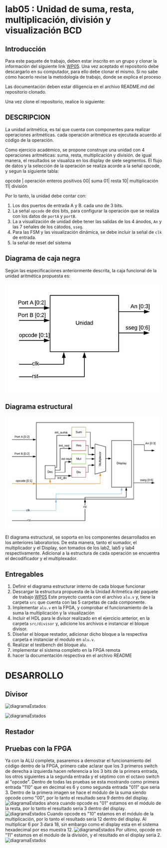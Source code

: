 # lab05 : Unidad de suma, resta, multiplicación, división y visualización BCD
## Introducción

Para este paquete de trabajo, deben estar inscrito en un grupo y clonar la información del siguiente link [WP05](https://classroom.github.com/g/dHrBou9a). Una vez aceptado el repositorio debe descargarlo en su computador, para ello debe clonar el mismo. Si no sabe cómo hacerlo revise la metodología de trabajo, donde se explica el proceso

Las documentación deben estar diligencia en el archivo README.md del repositorio clonado.

Una vez clone el repositorio, realice lo siguiente:


## DESCRIPCION
La unidad aritmética, es tal que cuenta con componentes para realizar operaciones aritméticas. cada operación aritmética es ejecutada acuerdo al código de la operación.

Como ejercicio académico, se propone construye una unidad con 4 operaciones aritméticas: suma, resta, multiplicación y división.  de igual manera, el resultados se visualiza en los display de siete segmentos. El flujo de datos y la selección de la operación se realiza acorde a la señal opcode, y segun la siguiente tabla:


opcode | operación  enteros positivos
00| suma
01| resta
10|  multiplicación
11| división

Por lo tanto, la unidad debe contar con:

1. Los dos puertos de entrada A y B. cada uno de  3 bits.
2. La señal `opcode` de dos bits, para configurar la operación que se realiza con los datos de `portA` y `portB`.
3. La a visualización de unidad debe tener las salidas de los 4 ánodos, `An`  y las 7 señales de los cátodos, `sseg`.
4. Para las FSM  y las visualización dinámica, se debe incluir la señal de `clk` de entrada.
5. la señal de reset del sistema

## Diagrama de caja negra

Según las especificaciones anteriormente descrita, la caja funcional de la unidad aritmética propuesta es:

![caja negra](https://github.com/Fabeltranm/SPARTAN6-ATMEGA-MAX5864/blob/master/lab/lab06_Unidad_aritmetica/doc/cajanegra.png)


## Diagrama estructural

![estructural](https://github.com/Fabeltranm/SPARTAN6-ATMEGA-MAX5864/blob/master/lab/lab06_Unidad_aritmetica/doc/diagraEstructural.png)

El diagrama estructural, se soporta en los componentes desarrollados en los anteriores laboratorios. De esta manera,  tanto el sumador, el multiplicador  y el Display, son tomados de los lab2, lab5 y lab4  respectivamente. Adicional a la estructura de cada operación se encuentra el decodificador  y el multiplexador.

## Entregables

1. Definir el diagrama estructurar interno de cada bloque funcionar
2. Descargar la estructura propuesta de la  Unidad Aritmética del paquete de trabajo [WP05](https://classroom.github.com/g/dHrBou9a) Este proyecto cuenta con el archivo `alu.v` y, tiene la carpeta `src` que cuenta con las 5 carpetas de cada componente.
3. Implementar `alu.v` en la FPGA, y  comprobar el funcionamiento  de la suma la multiplicación y la visualización
4. Incluir el  HDL para le divisor  realizado en el ejercicio anterior, en la carpeta `src/divisor`  y, adicione los archivos e instanciar el bloque divisor.
5. Diseñar el bloque restador, adicionar dicho bloque a la respectiva carpeta e instanciar el modulo en `alu.v`.
6. Realizar el testbench del bloque alu.
7. implementar el sistema completo en la FPGA remota
8. hacer la documentación respectiva en el archivo README


# DESARROLLO

## Divisor

![diagramaEstados](https://github.com/unal-edigital2/lab01-alu-grupo14/blob/master/fig/ESTADOSD.png)

![diagramaEstados](https://github.com/unal-edigital2/lab01-alu-grupo14/blob/master/fig/FLUJOD.png)
## Restador

## Pruebas con la FPGA
Ya con la ALU completa, pasaremos a demostrar el funcionamiento del código dentro de la FPGA, primero cabe aclarar que los 3 primeros switch de derecha a izquierda hacen referencia a los 3 bits de la primera entrada, los otros siguientes a la segunda entrada y el séptimo con el octavo switch al "opcode". Dentro de todas las pruebas se esta mostrando como primera entrada "110" que en decimal es 6 y como segunda entrada "011" que seria 3.
Dentro de la primera imagen se hace el módulo de la suma siendo opcode como "00", por lo tanto el resultado sera 9 dentro del display.
![diagramaEstados](https://github.com/unal-edigital2/lab01-alu-grupo14/blob/master/fig/suma.jpeg)
ahora cuando opcode es "01" estamos en el módulo de la resta, por lo tanto el resultado seria 3 dentro del display.
![diagramaEstados](https://github.com/unal-edigital2/lab01-alu-grupo14/blob/master/fig/resta.jpeg)
Cuando opcode es "10" estamos en el módulo de la multiplicación, por lo tanto el resultado seria 12 dentro del display. Al multiplicar 6 por 3 dará 18, sin embargo como el display esta en el sistema hexadecimal por eso muestra 12.
![diagramaEstados](https://github.com/unal-edigital2/lab01-alu-grupo14/blob/master/fig/multip.jpeg)
Por ultimo, opcode en "11" estamos en el modulo de la división, y el resultado en el display seria 2.
![diagramaEstados](https://github.com/unal-edigital2/lab01-alu-grupo14/blob/master/fig/divis.jpeg)
